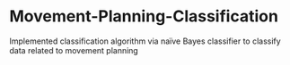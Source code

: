 # Movement-Planning-Classification
Implemented classification algorithm via naïve Bayes classifier to classify data related to movement planning 
